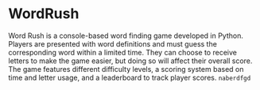 # WordRush
Word Rush is a console-based word finding game developed in Python. Players are presented with word definitions and must guess the corresponding word within a limited time. They can choose to receive letters to make the game easier, but doing so will affect their overall score. The game features different difficulty levels, a scoring system based on time and letter usage, and a leaderboard to track player scores.
`naberdfgd`
